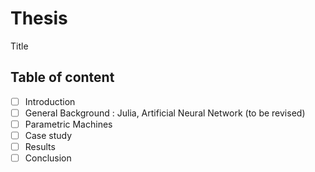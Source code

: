 # Thesis

Title 

## Table of content

- [ ] Introduction
- [ ]  General Background : Julia, Artificial Neural Network (to be revised)
- [ ]  Parametric Machines
- [ ]  Case study
- [ ]  Results
- [ ]  Conclusion
